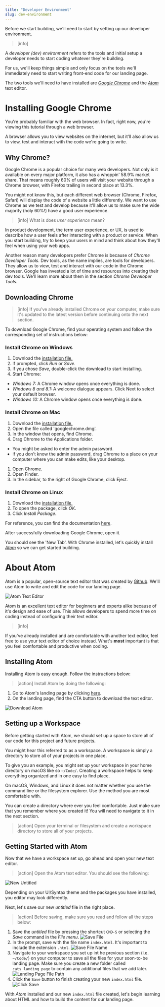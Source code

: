 ```yaml
---
title: "Developer Environment"
slug: dev-environment
---
```


Before we start building, we'll need to start by setting up our developer environment.

<!-- TODO: maybe review this definition -->

> [info]
>
A _developer (dev) environment_ refers to the tools and initial setup a developer needs to start coding whatever they're building.

For us, we'll keep things simple and only focus on the tools we'll immediately need to start writing front-end code for our landing page.

The two tools we'll need to have installed are [_Google Chrome_](https://www.google.com/chrome/) and the [_Atom_](https://atom.io) text editor. 

# Installing Google Chrome

You're probably familiar with the web browser. In fact, right now, you're viewing this tutorial through a web browser.

A browser allows you to view websites on the internet, but it'll also allow us to view, test and interact with the code we're going to write.

## Why Chrome?

Google Chrome is a popular choice for many web developers. Not only is it available on every major platform, it also has a whoppin' 58.9% market share. That means roughly 60% of users will visit your website through a Chrome browser, with Firefox trailing in second place at 13.3%.

You might not know this, but each different web browser (Chrome, Firefox, Safari) will display the code of a website a little differently. We want to use Chrome as we test and develop because it'll allow us to make sure the wide majority (holy 60%!) have a good user experience.

> [info]
What is does *user experience* mean?
>
In product development, the term user experience, or UX, is used to describe how a user feels after interacting with a product or service. When you start building, try to keep your users in mind and think about how they'll feel when using your web apps.

Another reason many developers prefer Chrome is because of _Chrome Developer Tools_. Dev tools, as the name implies, are tools for developers. They allow us to view, test and interact with our code in the Chrome browser. Google has invested a lot of time and resources into creating their dev tools. We'll learn more about them in the section _Chrome Developer Tools_.

## Downloading Chrome

> [info]
If you've already installed Chrome on your computer, make sure it's updated to the latest version before continuing onto the next section.

To download Google Chrome, find your operating system and follow the corresponding set of instructions below:

### Install Chrome on Windows
1. Download the [installation file.](https://www.google.com/chrome/)
1. If prompted, click *Run* or *Save*.
1. If you chose *Save*, double-click the download to start installing. 
1. Start Chrome:
  - *Windows 7:* A Chrome window opens once everything is done.
  - *Windows 8 and 8.1:* A welcome dialogue appears. Click Next to select your default browser.
  - *Windows 10:* A Chrome window opens once everything is done.

### Install Chrome on Mac
1. Download the [installation file.](https://www.google.com/chrome/)
1. Open the file called 'googlechrome.dmg'.
1. In the window that opens, find Chrome.
1. Drag Chrome to the Applications folder.
  - You might be asked to enter the admin password.
  - If you don't know the admin password, drag Chrome to a place on your computer where you can make edits, like your desktop.
1. Open Chrome.
1. Open Finder.
1. In the sidebar, to the right of Google Chrome, click Eject.

### Install Chrome on Linux
1. Download the [installation file.](https://www.google.com/chrome/)
1. To open the package, click *OK*.
1. Click *Install Package*.

For reference, you can find the documentation [here](https://support.google.com/chrome/answer/95346).

After successfully downloading Google Chrome, open it. 

You should see the 'New Tab'. With Chrome installed, let's quickly install [_Atom_](https://atom.io) so we can get started building.

# About Atom

Atom is a popular, open-source text editor that was created by [Github](https://github.com/). We'll use Atom to write and edit the code for our landing page.

![Atom Text Editor](assets/atom_editor.jpg)

Atom is an excellent text editor for beginners and experts alike because of it's design and ease of use. This allows developers to spend more time on coding instead of configuring their text editor.

> [info]
>
If you've already installed and are comfortable with another text editor, feel free to use your text editor of choice instead. What's **most** important is that you feel comfortable and productive when coding.

## Installing Atom

Installing Atom is easy enough. Follow the instructions below:

> [action]
Install Atom by doing the following:
>
1. Go to Atom's landing page by clicking [here](https://atom.io/).
1. On the landing page, find the CTA button to download the text editor.
>
![Download Atom](assets/download_atom.jpg)

<!-- TODO: (optional) add section to install some key packages and theming -->

## Setting up a Workspace

Before getting started with Atom, we should set up a space to store all of our code for this project and future projects. 

You might hear this referred to as a workspace. A workspace is simply a directory to store all of your projects in one place.

To give you an example, you might set up your workspace in your home directory on macOS like so `~/Code/`. Creating a workspace helps to keep everything organized and in one easy to find place.

On macOS, Windows, and Linux it does not matter whether you use the command line or the filesystem explorer. Use the method you are most comfortable with.

You can create a directory where ever you feel comfortable. Just make sure that you remember where you created it! You will need to navigate to it in the next section.

> [action]
Open your terminal or filesystem and create a workspace directory to store all of your projects.

## Getting Started with Atom

Now that we have a workspace set up, go ahead and open your new text editor.

> [action]
Open the Atom text editor. You should see the following:
>
![New Untitled](assets/new_untitled.jpg)
>
Depending on your UI/Syntax theme and the packages you have installed, you editor may look differently.

Next, let's save our new _untitled_ file in the right place.

> [action]
Before saving, make sure you read and follow all the steps below:
>
1. Save the _untitled_ file by pressing the shortcut `CMD-S` or selecting the _Save_ command in the _File menu_. ![Save File](assets/save_file.jpg)
1. In the prompt, save with the file name `index.html`. It's important to include the extension `.html`. ![Save File Name](assets/save_file_name.jpg)
1. Navigate to your workspace you set up int he previous section (i.e. `~/Code/`) on your computer to save all the files for your soon-to-be landing page. Make sure you create a new folder called `cats_landing_page` to contain any additional files that we add later. ![Landing Page File Path](assets/file_path.jpg)
1. Click the `Save` button to finish creating your new `index.html` file. ![Click Save](assets/click_save.jpg)

With _Atom_ installed and our new `index.html` file created, let's begin learning about HTML and how to build the content for our landing page.
